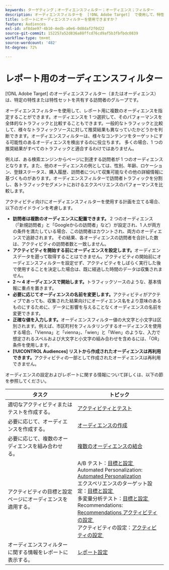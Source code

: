 ```yaml
---
keywords: ターゲティング；オーディエンスフィルター；オーディエンス；フィルター
description: オーディエンスフィルターを  [!DNL Adobe Target]  で使用して、特性を共有する訪問者のデータを表示する方法を説明します。
title: レポートにオーディエンスフィルターを使用できますか？
feature: Audiences
exl-id: af8dae97-4b10-4edb-a0e6-0d8daf2f0d22
source-git-commit: 152257a52d836a88ffcd76cd9af5b3fbfbdc0839
workflow-type: tm+mt
source-wordcount: '482'
ht-degree: 72%

---
```


# レポート用のオーディエンスフィルター

[!DNL Adobe Target] のオーディエンスフィルター（またはオーディエンス）は、特定の特性または特性セットを共有する訪問者のグループです。

オーディエンスフィルターを使用して、レポート用に複数のオーディエンスを指定することができます。オーディエンスを 1 つ選択して、そのパフォーマンスを全体的なトラフィックと比較することもできます。一般的なトラフィックと比較して、様々なトラフィックソースに対して推奨結果も異なっていたかどうかを判断できます。オーディエンスフィルターは、様々なコンテンツをターゲットにする可能性のあるオーディエンスを検出するのに役立ちます。 多くの場合、1 つの推奨結果がすべてのトラフィックと適合するわけではありません。

例えば、ある検索エンジンからページに到達する訪問者が 1 つのオーディエンスとなります。また、他のオーディエンスの例としては、性別、年齢、ロケーション、登録ステータス、購入履歴、訪問者について収集可能なその他の詳細情報に基づくものがあります。オーディエンスフィルターで訪問者トラフィックを分割し、各トラフィックセグメントにおけるエクスペリエンスのパフォーマンスを比較します。

アクティビティ向けにオーディエンスフィルターを使用する計画を立てる場合、以下のガイドラインを考慮します。

* **訪問者は複数のオーディエンスに配置できます。** 2 つのオーディエンス（「新規訪問者」と「Googleからの訪問者」など）が設定され、1 人が両方の条件を満たしている場合、この訪問者はカウントされ、両方のオーディエンスで追跡されます。 その結果、各オーディエンスの訪問者を合計した数は、アクティビティの訪問者数と一致しません。
* **アクティビティを開始する前にオーディエンスを設定します。**&#x200B;オーディエンスデータを遡って取得することはできません。アクティビティの開始前にオーディエンスフィルターを設定せず、アクティビティをしばらく実行した後で使用することを決定した場合は、既に経過した時間のデータは収集されません。
* **2 ～ 4 オーディエンスで開始します。**&#x200B;トラフィックソースのような、基本情報に重点を置きます。
* **必要に応じてオーディエンスの名前を変更します。**&#x200B;アクティビティがアクティブであっても、収集された結果向けにオーディエンス名をより意味のあるものにするために、データに影響を与えることなくオーディエンスの名前を変更できます。
* **正確な値を入力します。**&#x200B;オーディエンスフィルター値の大文字と小文字は区別されます。例えば、市区町村をフィルタリングするオーディエンスを使用する場合、「Vienna」と「vienna」、「wien」と「Wien」のような、入力で想定されるスペルおよび大文字と小文字の組み合わせを含めるには、「OR」条件を使用します。
* **[!UICONTROL Audiences] リストから作成されたオーディエンスは再利用できます。**&#x200B;アクティビティの一部として作成されたオーディエンスは再利用できません。

オーディエンスの設定およびレポートに関する情報について詳しくは、以下の節を参照してください。

| タスク | トピック |
|--- |--- |
| 適切なアクティビティまたはテストを作成する。 | [アクティビティとテスト](/help/main/c-intro/target-key-concepts.md) |
| 必要に応じて、オーディエンスを作成する。 | [オーディエンスの作成](/help/main/c-target/c-audiences/create-audience.md) |
| 必要に応じて、複数のオーディエンスを組み合わせる。 | [複数のオーディエンスの結合](/help/main/c-target/combining-multiple-audiences.md) |
| アクティビティの目標と設定ページにオーディエンスを適用する。 | A/B テスト：[&#x200B; 目標と設定 &#x200B;](/help/main/c-activities/t-test-ab/t-test-create-ab/ab-goals-and-settings.md)<br>Automated Personalization: [Automated Personalization](/help/main/c-activities/t-automated-personalization/automated-personalization.md)<br> エクスペリエンスのターゲット設定：[&#x200B; 目標と設定 &#x200B;](/help/main/c-activities/t-experience-target/t-xt-create/xt-goals-and-settings.md)<br> 多変量分析テスト：[&#x200B; 目標と設定 &#x200B;](/help/main/c-activities/c-multivariate-testing/t-create-multivariate-test/goals-and-settings.md)<br>Recommendations: [Recommendations アクティビティの設定 &#x200B;](/help/main/c-recommendations/t-create-recs-activity/recs-activity-settings.md)<br> アクティビティの設定：[&#x200B; アクティビティの設定 &#x200B;](/help/main/c-activities/activity-settings.md) |
| オーディエンスフィルターに関する情報をレポートに表示する。 | [レポート設定](/help/main/c-reports/c-report-settings/report-settings.md) |
